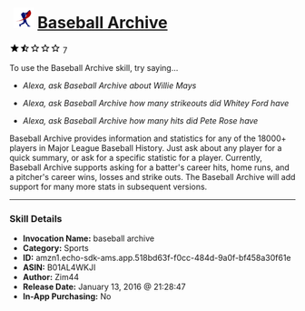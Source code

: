 # &nbsp;<img src="skill_icon" alt="Baseball Archive icon" width="36"> [Baseball Archive](http://alexa.amazon.com/#skills/amzn1.echo-sdk-ams.app.518bd63f-f0cc-484d-9a0f-bf458a30f61e)
![1.8 stars](../../images/ic_star_black_18dp_1x.png)![1.8 stars](../../images/ic_star_half_black_18dp_1x.png)![1.8 stars](../../images/ic_star_border_black_18dp_1x.png)![1.8 stars](../../images/ic_star_border_black_18dp_1x.png)![1.8 stars](../../images/ic_star_border_black_18dp_1x.png) 7

To use the Baseball Archive skill, try saying...

* *Alexa, ask Baseball Archive about Willie Mays*

* *Alexa, ask Baseball Archive how many strikeouts did Whitey Ford have*

* *Alexa, ask Baseball Archive how many hits did Pete Rose have*

Baseball Archive provides information and statistics for any of the 18000+ players in Major League Baseball History. Just ask about any player for a quick summary, or ask for a specific statistic for a player. Currently, Baseball Archive supports asking for a batter's career hits, home runs, and a pitcher's career wins, losses and strike outs. The Baseball Archive will add support for many more stats in subsequent versions.

***

### Skill Details

* **Invocation Name:** baseball archive
* **Category:** Sports
* **ID:** amzn1.echo-sdk-ams.app.518bd63f-f0cc-484d-9a0f-bf458a30f61e
* **ASIN:** B01AL4WKJI
* **Author:** Zim44
* **Release Date:** January 13, 2016 @ 21:28:47
* **In-App Purchasing:** No
